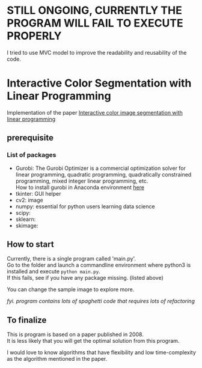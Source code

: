 # STILL ONGOING, CURRENTLY THE PROGRAM WILL FAIL TO EXECUTE PROPERLY 
I tried to use MVC model to improve the readability and reusability of the code.<br>

# Interactive Color Segmentation with Linear Programming
Implementation of the paper [Interactive color image segmentation with linear programming](https://link.springer.com/article/10.1007/s00138-008-0171-x) 

## prerequisite
### List of packages
- Gurobi: The Gurobi Optimizer is a commercial optimization solver for linear programming, quadratic programming, quadratically constrained programming, mixed integer linear programming, etc. <br>
How to install gurobi in Anaconda environment [here](https://www.gurobi.com/get-anaconda/)
- tkinter: GUI helper<br>
- cv2: image <br>
- numpy: essential for python users learning data science <br>
- scipy:  <br>
- sklearn: <br>
- skimage: <br>

## How to start
Currently, there is a single program called 'main.py'.<br>
Go to the folder and launch a commandline environment where python3 is installed and execute `python main.py`.<br>
If this fails, see if you have any package missing. (listed above) <br>

You can change the sample image to explore more. <br>

*fyi. program contains lots of spaghetti code that requires lots of refactoring*

## To finalize
This is program is based on a paper published in 2008. <br>
It is less likely that you will get the optimal solution from this program. <br>

I would love to know algorithms that have flexibility and low time-complexity as the algorithm mentioned in the paper.
